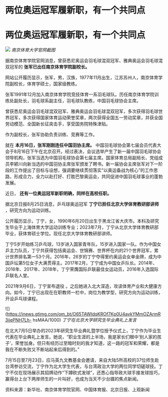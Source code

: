 # 两位奥运冠军履新职，有一个共同点

# 两位奥运冠军履新职，有一个共同点

![](https://inews.gtimg.com/om_bt/OuCo_08wEHv3d5gQY34-C27RMyNX-305ycjXkIXv5wrhgAA/1000)
_南京体育大学官网截图_

据南京体育学院官网消息，曾获悉尼奥运会羽毛球混双冠军、雅典奥运会羽毛球混双冠军的 **张军已出任南京体育学院副校长。**

网站公开履历显示，张军，男，汉族，1977年11月出生，江苏苏州人，南京体育学院副校长，体育学硕士，国家级教练。

张军1991年12月加入南京体育学院竞技体育一系羽毛球队。历任南京体育学院训练处副处长，羽毛球系副主任，羽毛球队教练，中国羽毛球协会主席。

曾获悉尼奥运会羽毛球混双冠军、雅典奥运会羽毛球混双冠军，多次获得羽毛球世界冠军，多次获得国家体育运动荣誉奖章，两次获得全国五一劳动奖章，并获全国劳动模范、全国新长征突击手，享受国务院特殊津贴。

作为副校长，张军协助负责训练、竞赛等工作。

就在 **本月16日，张军刚刚连任中国羽协主席。**
中国羽毛球协会第七届会员代表大会于8月16日下午在北京召开。经过表决，会议选举产生了新一届中国羽毛球协会领导机构，张军当选为中国羽毛球协会第七届主席。国家体育总局副局长、党组成员李颖川向新当选的中国羽协主席张军颁发了聘书。新一届协会主席张军对下一阶段的工作提出了目标与设想，强调要继续贯彻落实“以奥运备战为核心”的工作思路，形成合力，全力以赴打好、打胜巴黎奥运会，共同促进中国羽毛球事业的蓬勃发展。

近日， **还有一位奥运冠军新职明确，同样在高校任职。**

据北京日报8月25日消息，乒乓球奥运冠军 **丁宁已担任北京大学体育教研部讲师** ，研究方向为运动训练。

公开履历显示，丁宁，女，1990年6月20日出生于黑龙江省大庆市。本科及研究生毕业于上海体育大学运动训练专业；2023年7月，丁宁从北京大学体育教研部毕业，获体育硕士学位。现任北京大学体育教研部讲师。

丁宁5岁开始练习乒乓球，13岁进入国家青年队，15岁进入国家一队。作为中国女乒主力队员，丁宁共获得包括奥运会、世锦赛、世界杯在内的21个世界冠军，累计世界排名第一53个月。2016年，26岁的丁宁夺得里约奥运会女单金牌，成为中国乒坛第5位女子大满贯得主。2017年2月，丁宁成为中国女乒队长。2014年、2016年、2017年、2018年，丁宁荣膺国际乒联最佳女运动员，2016年入选国际乒联名人堂。

2021年9月6日，丁宁宣布退役
。之后她进入北大深造，攻读体育产业和大健康方向。如今，丁宁已出现在在职教师一栏中，岗位为教学型，研究方向为运动训练，开设乒乓球课程。

![](https://inews.gtimg.com/om_bt/O65TAWIdqKROf7Kp0U4avkYMmOZArmR3iiePNH7Lh-
hsMAA/1000) _丁宁在北京大学研究生毕业典礼上发言_

在北大7月5日举办的2023年研究生毕业典礼暨学位授予仪式上，丁宁作为毕业生代表在毕业典礼上发言。她说，“职业生涯的上半场，我是家长们眼中‘别人家的孩子’，荣誉加身。但只有经历过至暗时刻的我才知道，这一路的冠军和荣耀，都是我在不断失败又不断站起来后得到的。”

7月15日至7月23日，应马英九文教基金会邀请，来自大陆5所高校的37位师生赴台湾参访交流，丁宁作为北大学生代表，与台湾政治大学的两位同学切磋球技。丁宁不仅在现场展示其招牌动作“下蹲砍式发球”，还悉心指导政大球手接发球技巧，赢得台上台下两岸师生的一片叫好，也成为当天不少台媒的焦点新闻。

资料来源：新华社、南京体育学院官网、中国体育报、北京日报、上观新闻


